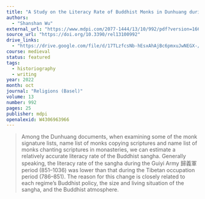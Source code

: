 ```yaml
---
title: "A Study on the Literacy Rate of Buddhist Monks in Dunhuang during the Late Tang, Five Dynasties, and Early Song Period"
authors:
  - "Shanshan Wu"
external_url: "https://www.mdpi.com/2077-1444/13/10/992/pdf?version=1666350900"
source_url: "https://doi.org/10.3390/rel13100992"
drive_links:
  - "https://drive.google.com/file/d/17TLzfcsNb-hEsxAhAjBc6pmxuJwNEGX-/view?usp=drivesdk"
course: medieval
status: featured
tags:
  - historiography
  - writing
year: 2022
month: oct
journal: "Religions (Basel)"
volume: 13
number: 992
pages: 25
publisher: mdpi
openalexid: W4306963966
---
```


> Among the Dunhuang documents, when examining some of the monk signature lists, name list of monks copying scriptures and name list of monks chanting scriptures in monasteries, we can estimate a relatively accurate literacy rate of the Buddhist sangha.
> Generally speaking, the literacy rate of the sangha during the Guiyi Army 歸義軍 period (851–1036) was lower than that during the Tibetan occupation period (786–851).
> The reason for this change is closely related to each regime’s Buddhist policy, the size and living situation of the sangha, and the Buddhist atmosphere.
